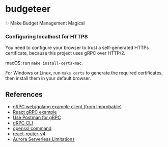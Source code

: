 # budgeteer
✨ Make Budget Management Magical

### Configuring localhost for HTTPS

You need to configure your browser to trust a self-generated HTTPs certificate, because this project uses gRPC over HTTP/2.

macOS: run `make install-certs-mac`.

For Windows or Linux, run `make certs` to generate the required certificates, then install them in your default browser.

## References

- [gRPC web/golang example client (from Improbable)](https://github.com/improbable-eng/grpc-web/tree/master/example)
- [React gRPC example](https://github.com/easyCZ/grpc-web-hacker-news)
- [Use Postman for gRPC](https://github.com/jnewmano/grpc-json-proxy)
- [gRPC CLI](https://github.com/njpatel/grpcc)
- [openssl command](https://letsencrypt.org/docs/certificates-for-localhost/#making-and-trusting-your-own-certificates)
- [react-router-v4](https://codeburst.io/react-router-v4-unofficial-migration-guide-5a370b8905a)
- [Aurora Serverless Limitations](https://docs.aws.amazon.com/AmazonRDS/latest/AuroraUserGuide/aurora-serverless.html)
